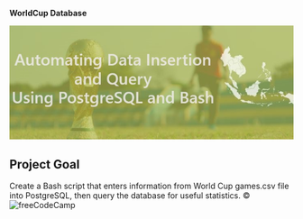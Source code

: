 **WorldCup Database**

![](WorldCup.jpeg)

## Project Goal
Create a Bash script that enters information from World Cup games.csv file into PostgreSQL, then query the database for useful statistics.
:copyright: ![freeCodeCamp](https://www.freecodecamp.org/learn/relational-database/)
